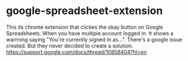 # google-spreadsheet-extension
This its chrome extension that clickes the okay button on Google Spreadsheets. When you have 
multiple account logged in. It shows a warrning saying "You're currently signed in as...".
There's a google issue created. But they never decided to create a solution.
https://support.google.com/docs/thread/10858404?hl=en

